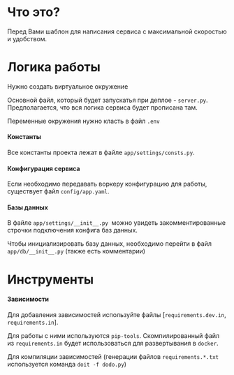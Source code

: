 # Что это?

Перед Вами шаблон для написания сервиса с максимальной скоростью и удобством.


# Логика работы

Нужно создать виртуальное окружение

Основной файл, который будет запускатья при деплое - `server.py`. Предполагается, что вся логика сервиса будет прописана там.

Переменные окружения нужно класть в файл `.env`


#### Константы
Все константы проекта лежат в файле  `app/settings/consts.py`.

#### Конфигурация сервиса
Если необходимо передавать воркеру конфигурацию для работы, существует файл `config/app.yaml`.


#### Базы данных
В файле `app/settings/__init__.py`  можно увидеть закомментированные строчки подключения конфига баз данных.

Чтобы инициализировать базу данных, необходимо перейти в  файл `app/db/__init__.py` (также есть комментарии)


# Инструменты

#### Зависимости

Для добавления зависимостей используйте файлы [`requirements.dev.in`, `requirements.in`].

Для работы с ними используются `pip-tools`. Скомпилированный файл из `requirements.in` будет использоваться для развертывания в `docker`.

Для компиляции зависимостей (генерации файлов `requirements.*.txt` используется команда `doit -f dodo.py`)
























